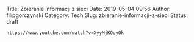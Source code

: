 Title: Zbieranie informacji z sieci
Date: 2019-05-04 09:56
Author: filipgorczynski
Category: Tech
Slug: zbieranie-informacji-z-sieci
Status: draft

`https://www.youtube.com/watch?v=XyyMjKOqyOk`
